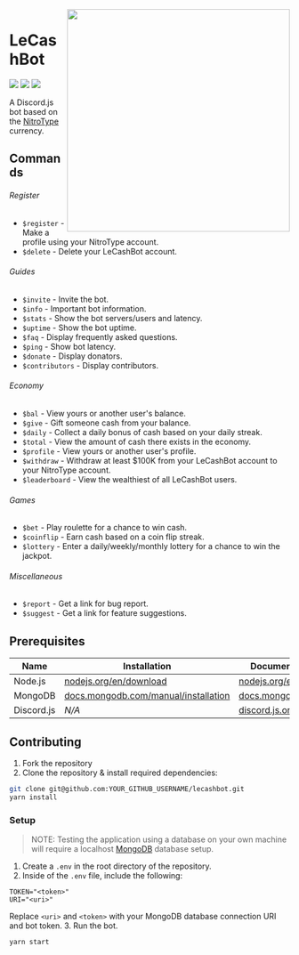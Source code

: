 <img align="right" width="400" src="https://cdn.discordapp.com/attachments/689241653516435495/726905204351696946/lecashbot.png" />
<h1>LeCashBot</h1>
<p>
  <img src="https://img.shields.io/discord/689241652916912138?style=flat">
  <img src="https://github.com/TheTypingMatch/lecashbot/workflows/Build/badge.svg">
  <img src="https://github.com/TheTypingMatch/lecashbot/workflows/Lint/badge.svg">
</p>
<p>
  A Discord.js bot based on the <a href="https://www.nitrotype.com/">NitroType</a> currency.
</p>

## Commands

###### Register
- `$register` - Make a profile using your NitroType account.
- `$delete` - Delete your LeCashBot account.

###### Guides
- `$invite` - Invite the bot.
- `$info` - Important bot information.
- `$stats` - Show the bot servers/users and latency.
- `$uptime`  - Show the bot uptime.
- `$faq`  - Display frequently asked questions.
- `$ping`  - Show bot latency.
- `$donate`  - Display donators.
- `$contributors`  - Display contributors.

###### Economy
- `$bal` - View yours or another user's balance.
- `$give` - Gift someone cash from your balance.
- `$daily`  - Collect a daily bonus of cash based on your daily streak.
- `$total`  - View the amount of cash there exists in the economy.
- `$profile` - View yours or another user's profile.
- `$withdraw` - Withdraw at least $100K from your LeCashBot account to your NitroType account.
- `$leaderboard`  - View the wealthiest of all LeCashBot users.

###### Games
- `$bet` - Play roulette for a chance to win cash.
- `$coinflip`  - Earn cash based on a coin flip streak.
- `$lottery` - Enter a daily/weekly/monthly lottery for a chance to win the jackpot.

###### Miscellaneous
- `$report` - Get a link for bug report.
- `$suggest` - Get a link for feature suggestions.

## Prerequisites
| Name | Installation | Documentation |
| --- | --- | --- |
| Node.js | [nodejs.org/en/download](https://nodejs.org/en/download/) | [nodejs.org/en/docs](https://nodejs.org/en/docs/) |
| MongoDB | [docs.mongodb.com/manual/installation](https://docs.mongodb.com/manual/installation/) | [docs.mongodb.com](https://docs.mongodb.com/) |
| Discord.js | *N/A* | [discord.js.org/#/docs](https://discord.js.org/#/docs/main/master/general/Welcome) |

## Contributing
1. Fork the repository
2. Clone the repository & install required dependencies:
```bash
git clone git@github.com:YOUR_GITHUB_USERNAME/lecashbot.git
yarn install
```

### Setup
> NOTE: Testing the application using a database on your own machine will require a localhost [MongoDB](https://www.mongodb.com/cloud/atlas) database setup.

1. Create a `.env` in the root directory of the repository.
2. Inside of the `.env` file, include the following:
```
TOKEN="<token>"
URI="<uri>"
```
Replace `<uri>` and `<token>` with your MongoDB database connection URI and bot token.
3. Run the bot.
```bash
yarn start
```
